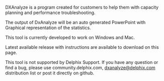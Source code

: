 
DXAnalyze is a program created for customers to help them with capacity planning and performance troubleshooting. 

The output of DxAnalyze will be an auto generated PowerPoint with Graphical representation of the statistics. 

This tool is currently developed to work on Windows and Mac.

Latest available release with instructions are available to download on this page.

This tool is not supported by Delphix Support. If you have any question or find a bug, please use community.delphix.com, dxanalyze@delphix.com distribution list or post it directly on github.
